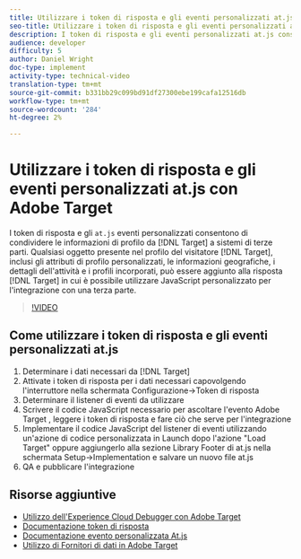 ```yaml
---
title: Utilizzare i token di risposta e gli eventi personalizzati at.js con  Adobe Target
seo-title: Utilizzare i token di risposta e gli eventi personalizzati at.js con  Adobe Target
description: I token di risposta e gli eventi personalizzati at.js consentono di condividere le informazioni di profilo da Target a sistemi di terze parti. Qualsiasi oggetto nel profilo visitatore di Target, inclusi gli attributi di profilo personalizzati, le informazioni geografiche, i dettagli dell'attività e i profili incorporati, può essere aggiunto alla risposta di Target, dove puoi utilizzare JavaScript personalizzato per l'integrazione con una terza parte.
audience: developer
difficulty: 5
author: Daniel Wright
doc-type: implement
activity-type: technical-video
translation-type: tm+mt
source-git-commit: b331bb29c099bd91df27300ebe199cafa12516db
workflow-type: tm+mt
source-wordcount: '284'
ht-degree: 2%

---
```



# Utilizzare i token di risposta e gli eventi personalizzati at.js con  Adobe Target

I token di risposta e gli `at.js` eventi personalizzati consentono di condividere le informazioni di profilo da [!DNL Target] a sistemi di terze parti. Qualsiasi oggetto presente nel profilo del visitatore [!DNL Target], inclusi gli attributi di profilo personalizzati, le informazioni geografiche, i dettagli dell&#39;attività e i profili incorporati, può essere aggiunto alla risposta [!DNL Target] in cui è possibile utilizzare JavaScript personalizzato per l&#39;integrazione con una terza parte.

>[!VIDEO](https://video.tv.adobe.com/v/23253/?quality=12)

## Come utilizzare i token di risposta e gli eventi personalizzati at.js

1. Determinare i dati necessari da [!DNL Target]
1. Attivate i token di risposta per i dati necessari capovolgendo l&#39;interruttore nella schermata Configurazione->Token di risposta
1. Determinare il listener di eventi da utilizzare
1. Scrivere il codice JavaScript necessario per ascoltare l&#39;evento Adobe Target , leggere i token di risposta e fare ciò che serve per l&#39;integrazione
1. Implementare il codice JavaScript del listener di eventi utilizzando un&#39;azione di codice personalizzata in Launch dopo l&#39;azione &quot;Load Target&quot; oppure aggiungerlo alla sezione Library Footer di at.js nella schermata Setup->Implementation e salvare un nuovo file at.js
1. QA e pubblicare l&#39;integrazione

## Risorse aggiuntive

* [Utilizzo dell&#39;Experience Cloud Debugger con  Adobe Target](../troubleshooting/troubleshoot-with-the-experience-cloud-debugger.md)
* [Documentazione token di risposta](https://docs.adobe.com/help/en/target/using/administer/response-tokens.html)
* [Documentazione evento personalizzata At.js](https://docs.adobe.com/content/help/en/target/using/implement-target/client-side/functions-overview/atjs-custom-events.html)
* [Utilizzo di Fornitori di dati in Adobe Target](use-data-providers-to-integrate-third-party-data.md)